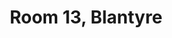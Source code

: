 ---
basin: 'No'
cudn: true
floor: First
grade: 2
images: []
living_room: 'No'
location: Blantyre
name: '13'
network: Wired and Wireless
title: Room 13, Blantyre
---